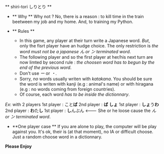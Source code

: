 ** shiri-tori しりとり **

* ** Why **
Why not ?
No, there is a reason : to kill time in the train beetween my job and my home.
And, to training my Python.

* ** Rules **
    * In this game, any player at their turn write a Japanese word.
_But_, only the fisrt player have an hudge choice. The only restriction is _*the word must
not be a japanese ん or ン terminated word*_.
    * The following player and so the first player at her/his next turn are now limted by second rule :
_*the choosen word has to begun by the end of the previous word*_.
    * Don't use _*ー*_ or _*・*_.
    * Sorry, *no* words usually writen with _*katakana*_. You should be sure the word is writen with kanji (e.g : animal's name) or with hiragana (e.g : no words coming from foreign countries).
    * Of course, each word _*has to be inside the dictionnary*_.

_Ex_:  with 2 players
1st player : こと**ば**
2nd player : **ば** **しょ**
1st player : **しょ**う**わ**
2nd player : **わ**た**し**
1st player : **し**んぶん  <--- She or he loose cause the _ん or ン terminated word_.

* **One player case **
If you are alone to play, the computer will be play against you.
It's ok, their is (at that moment), no IA or difficult choose.
Just a random choose word in a dictionnary.

**Please Enjoy**
